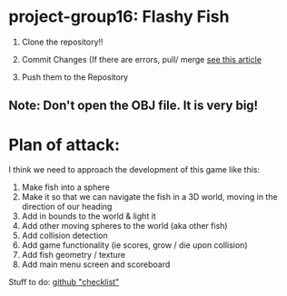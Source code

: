 # project-group16: Flashy Fish

1. Clone the repository!!

2. Commit Changes (If there are errors, pull/ merge [see this article](https://help.github.com/articles/resolving-a-merge-conflict-using-the-command-line/)

3. Push them to the Repository

## Note: Don't open the OBJ file. It is very big!

# Plan of attack:

I think we need to approach the development of this game like this:

1. Make fish into a sphere
2. Make it so that we can navigate the fish in a 3D world, moving in the direction of our heading
3. Add in bounds to the world & light it
4. Add other moving spheres to the world (aka other fish)
5. Add collision detection
6. Add game functionality (ie scores, grow / die upon collision)
7. Add fish geometry / texture
8. Add main menu screen and scoreboard

Stuff to do: [github "checklist"](https://github.com/ucla-wi17-cs174a/project-group16/issues)
